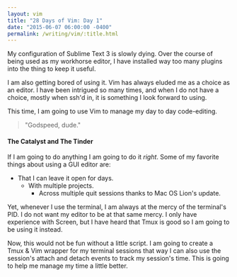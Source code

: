 ```yaml
---
layout: vim
title: "28 Days of Vim: Day 1"
date: "2015-06-07 06:00:00 -0400"
permalink: /writing/vim/:title.html
---
```


My configuration of Sublime Text 3 is slowly dying. Over the course of being
used as my workhorse editor, I have installed way too many plugins into the
thing to keep it useful.

I am also getting bored of using it. Vim has always eluded me as a
choice as an editor. I have been intrigued so many times, and when I do
not have a choice, mostly when ssh'd in, it is something I look forward
to using.

This time, I am going to use Vim to manage my day to day code-editing.

> "Godspeed, dude."

#### The Catalyst and The Tinder

If I am going to do anything I am going to do it _right_. Some of my favorite
things about using a GUI editor are:

* That I can leave it open for days.
  * With multiple projects.
    * Across multiple quit sessions thanks to Mac OS Lion's update.

Yet, whenever I use the terminal, I am always at the mercy of the terminal's
PID. I do not want my editor to be at that same mercy. I only have experience
with Screen, but I have heard that Tmux is good so I am going to be using it
instead.

Now, this would not be fun without a little script. I am going to create a
Tmux & Vim wrapper for my terminal sessions that way I can also use the
session's attach and detach events to track my session's time. This is going to
help me manage my time a little better.
